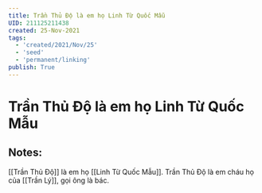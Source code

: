 ```yaml
---
title: Trần Thủ Độ là em họ Linh Từ Quốc Mẫu
UID: 211125211438
created: 25-Nov-2021
tags:
  - 'created/2021/Nov/25'
  - 'seed'
  - 'permanent/linking'
publish: True
---
```

# Trần Thủ Độ là em họ Linh Từ Quốc Mẫu

## Notes:
[[Trần Thủ Độ]] là em họ [[Linh Từ Quốc Mẫu]]. Trần Thủ Độ là em cháu họ của [[Trần Lý]], gọi ông là bác.

